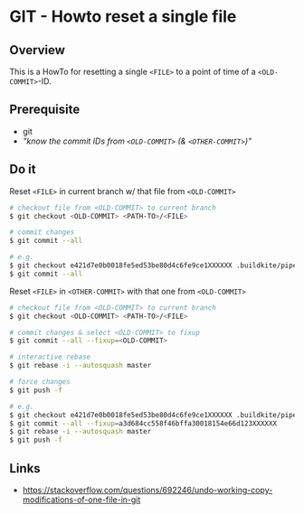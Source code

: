 # GIT - Howto reset a single file

## Overview
This is a HowTo for resetting a single `<FILE>` to a point of time of a `<OLD-COMMIT>`-ID.

<!--more-->

## Prerequisite
* git
* _"know the commit IDs from `<OLD-COMMIT>` (& `<OTHER-COMMIT>`)"_

## Do it
Reset `<FILE>` in current branch w/ that file from `<OLD-COMMIT>`
```bash
# checkout file from <OLD-COMMIT> to current branch
$ git checkout <OLD-COMMIT> <PATH-TO>/<FILE>

# commit changes
$ git commit --all
```

```bash
# e.g.
$ git checkout e421d7e0b0018fe5ed53be80d4c6fe9ce1XXXXXX .buildkite/pipeline.yml
$ git commit --all
```

Reset `<FILE>` in `<OTHER-COMMIT>` with that one from `<OLD-COMMIT>`
```bash
# checkout file from <OLD-COMMIT> to current branch
$ git checkout <OLD-COMMIT> <PATH-TO>/<FILE>

# commit changes & select <OLD-COMMIT> to fixup
$ git commit --all --fixup=<OLD-COMMIT>

# interactive rebase
$ git rebase -i --autosquash master

# force changes
$ git push -f
```

```bash
# e.g.
$ git checkout e421d7e0b0018fe5ed53be80d4c6fe9ce1XXXXXX .buildkite/pipeline.yml
$ git commit --all --fixup=a3d684cc558f46bffa30018154e66d123XXXXXX
$ git rebase -i --autosquash master
$ git push -f
```



## Links
* https://stackoverflow.com/questions/692246/undo-working-copy-modifications-of-one-file-in-git